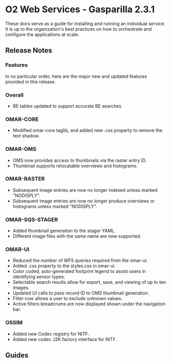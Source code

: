 # O2 Web Services - Gasparilla 2.3.1

These docs serve as a guide for installing and running an individual service. It is up to the organization's best practices on how to orchestrate and configure the applications at scale.

## Release Notes


### Features

In no particular order, here are the major new and updated features provided in this release.


### Overall
* BE tables updated to support accurate BE searches

### OMAR-CORE

* Modified omar-core taglib, and added new .css property to remove the text shadow.

### OMAR-OMS
* OMS now provides access to thumbnails via the raster entry ID.
* Thumbnail supports relocatable overviews and histograms.

### OMAR-RASTER
* Subsequent image entries are now no longer indexed unless marked "NODISPLY".
* Subsequent image entries are now no longer produce overviews or histograms unless marked "NODISPLY".

### OMAR-SQS-STAGER
* Added thumbnail generation to the stager YAML.
* Different image files with the same name are now supported.

### OMAR-UI

* Reduced the number of WFS queries required from the omar-ui.
* Added .css property to the styles.css in omar-ui.
* Color coded, auto-generated footprint legend to assist users in identifying sensor types.
* Selectable search results allow for export, save, and viewing of up to ten images.
* Updated UI calls to pass record ID to OMS thumbnail generation.
* Filter now allows a user to exclude unknown values.
* Active filters breadcrums are now displayed shown under the navigation bar.

### OSSIM
* Added new Codec registry for NITF.
* Added new codec J2K factory interface for NITF.

## Guides
